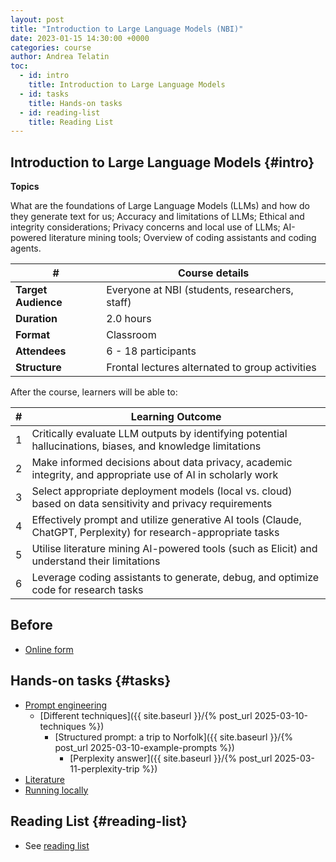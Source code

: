 ```yaml
---
layout: post
title: "Introduction to Large Language Models (NBI)"
date: 2023-01-15 14:30:00 +0000
categories: course
author: Andrea Telatin
toc:
  - id: intro
    title: Introduction to Large Language Models
  - id: tasks
    title: Hands-on tasks
  - id: reading-list
    title: Reading List
---
```


## Introduction to Large Language Models {#intro}

**Topics**

What are the foundations of Large Language Models (LLMs) and how do they generate text for us; 
Accuracy and limitations of LLMs; 
Ethical and integrity considerations; 
Privacy concerns and local use of LLMs; 
AI-powered literature mining tools; 
Overview of coding assistants and coding agents.


| **#**               | **Course details**                              |
| ------------------- | ----------------------------------------------- |
| **Target Audience** | Everyone at NBI (students, researchers, staff)  |
| **Duration**        | 2.0 hours                                       |
| **Format**          | Classroom                                       |
| **Attendees**       | 6 - 18 participants                             |
| **Structure**       | Frontal lectures alternated to group activities |

After the course, learners will be able to:

| #   | **Learning Outcome**                                                                                            |
| --- | --------------------------------------------------------------------------------------------------------------- |
| 1   | Critically evaluate LLM outputs by identifying potential hallucinations, biases, and knowledge limitations      |
| 2   | Make informed decisions about data privacy, academic integrity, and appropriate use of AI in scholarly work     |
| 3   | Select appropriate deployment models (local vs. cloud) based on data sensitivity and privacy requirements       |
| 4   | Effectively prompt and utilize generative AI tools (Claude, ChatGPT, Perplexity) for research-appropriate tasks |
| 5   | Utilise literature mining AI-powered tools (such as Elicit) and understand their limitations                    |
| 6   | Leverage coding assistants to generate, debug, and optimize code for research tasks                             |

## Before

* [Online form](https://forms.cloud.microsoft/e/h8ifhdFuxH)

## Hands-on tasks {#tasks}

* [Prompt engineering]()
  * [Different techniques]({{ site.baseurl }}/{% post_url 2025-03-10-techniques %})
    * [Structured prompt: a trip to Norfolk]({{ site.baseurl }}/{% post_url 2025-03-10-example-prompts %})
      * [Perplexity answer]({{ site.baseurl }}/{% post_url 2025-03-11-perplexity-trip %})
* [Literature]()
* [Running locally]()

## Reading List {#reading-list}

* See [reading list]()
